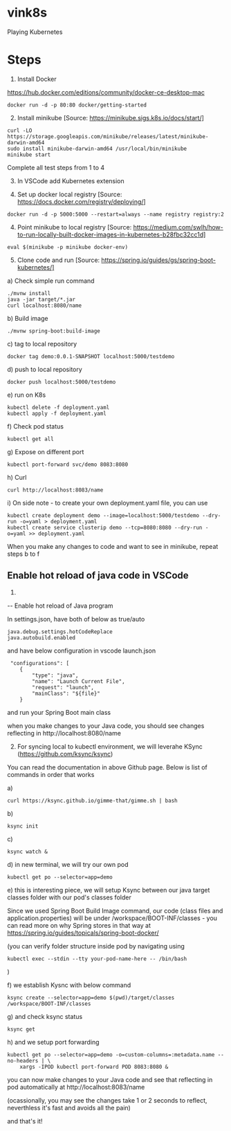# vink8s
Playing Kubernetes


# Steps
1. Install Docker

https://hub.docker.com/editions/community/docker-ce-desktop-mac

```
docker run -d -p 80:80 docker/getting-started
```

2. Install minikube [Source: https://minikube.sigs.k8s.io/docs/start/]

```
curl -LO https://storage.googleapis.com/minikube/releases/latest/minikube-darwin-amd64
sudo install minikube-darwin-amd64 /usr/local/bin/minikube
minikube start
```

Complete all test steps from 1 to 4

3. In VSCode add Kubernetes extension

4. Set up docker local registry [Source: https://docs.docker.com/registry/deploying/]

```
docker run -d -p 5000:5000 --restart=always --name registry registry:2
```

4. Point minikube to local registry [Source: https://medium.com/swlh/how-to-run-locally-built-docker-images-in-kubernetes-b28fbc32cc1d]

```
eval $(minikube -p minikube docker-env)
```

5. Clone code and run [Source: https://spring.io/guides/gs/spring-boot-kubernetes/]

a)
Check simple run command
```
./mvnw install
java -jar target/*.jar
curl localhost:8080/name
```

b)
Build image
```
./mvnw spring-boot:build-image  
```

c)
tag to local repository
```
docker tag demo:0.0.1-SNAPSHOT localhost:5000/testdemo
```

d)
push to local repository
```
docker push localhost:5000/testdemo
```

e)
run on K8s
```
kubectl delete -f deployment.yaml
kubectl apply -f deployment.yaml
```

f)
Check pod status
```
kubectl get all
```

g)
Expose on different port
```
kubectl port-forward svc/demo 8083:8080
```

h)
Curl
```
curl http://localhost:8083/name
```


i)
On side note - to create your own deployment.yaml file, you can use
```
kubectl create deployment demo --image=localhost:5000/testdemo --dry-run -o=yaml > deployment.yaml
kubectl create service clusterip demo --tcp=8080:8080 --dry-run -o=yaml >> deployment.yaml
```

When you make any changes to code and want to see in minikube, repeat steps b to f



## Enable hot reload of java code in VSCode

1.
--
Enable hot reload of Java program

In settings.json, have both of below as true/auto

```
java.debug.settings.hotCodeReplace
java.autobuild.enabled
```

and have below configuration in vscode launch.json
```
 "configurations": [
    {
        "type": "java",
        "name": "Launch Current File",
        "request": "launch",
        "mainClass": "${file}"
    }
```

and run your Spring Boot main class

when you make changes to your Java code, you should see changes reflecting in http://localhost:8080/name

2. For syncing local to kubectl environment, we will leverahe KSync (https://github.com/ksync/ksync)

You can read the documentation in above Github page. Below is list of commands in order that works

a)
```
curl https://ksync.github.io/gimme-that/gimme.sh | bash
```

b)
```
ksync init
```

c)
```
ksync watch &
```

d) in new terminal, we will try our own pod
```
kubectl get po --selector=app=demo
```

e) this is interesting piece, we will setup Ksync between our java target classes folder with our pod's classes folder

Since we used Spring Boot Build Image command, our code (class files and application.properties) will be under /workspace/BOOT-INF/classes - you can read more on why Spring stores in that way at https://spring.io/guides/topicals/spring-boot-docker/

(you can verify folder structure inside pod by navigating using 
```
kubectl exec --stdin --tty your-pod-name-here -- /bin/bash
```
)

f)
we establish Kysnc with below command

```
ksync create --selector=app=demo $(pwd)/target/classes /workspace/BOOT-INF/classes
```

g)
and check ksync status
```
ksync get
```

h)
and we setup port forwarding

```
kubectl get po --selector=app=demo -o=custom-columns=:metadata.name --no-headers | \
    xargs -IPOD kubectl port-forward POD 8083:8080 &
```

you can now make changes to your Java code and see that reflecting in pod automatically
at http://localhost:8083/name

(ocassionally, you may see the changes take 1 or 2 seconds to reflect, neverthless it's fast and avoids all the pain)

and that's it! 